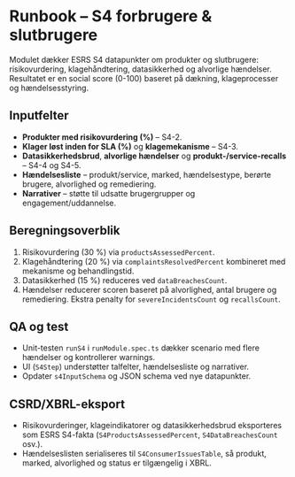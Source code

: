 # Runbook – S4 forbrugere & slutbrugere

Modulet dækker ESRS S4 datapunkter om produkter og slutbrugere: risikovurdering, klagehåndtering, datasikkerhed og alvorlige hændelser. Resultatet er en social score (0-100) baseret på dækning, klageprocesser og hændelsesstyring.

## Inputfelter

- **Produkter med risikovurdering (%)** – S4-2.
- **Klager løst inden for SLA (%)** og **klagemekanisme** – S4-3.
- **Datasikkerhedsbrud**, **alvorlige hændelser** og **produkt-/service-recalls** – S4-4 og S4-5.
- **Hændelsesliste** – produkt/service, marked, hændelsestype, berørte brugere, alvorlighed og remediering.
- **Narrativer** – støtte til udsatte brugergrupper og engagement/uddannelse.

## Beregningsoverblik

1. Risikovurdering (30 %) via `productsAssessedPercent`.
2. Klagehåndtering (20 %) via `complaintsResolvedPercent` kombineret med mekanisme og behandlingstid.
3. Datasikkerhed (15 %) reduceres ved `dataBreachesCount`.
4. Hændelser reducerer scoren baseret på alvorlighed, antal brugere og remediering. Ekstra penalty for `severeIncidentsCount` og `recallsCount`.

## QA og test

- Unit-testen `runS4` i `runModule.spec.ts` dækker scenario med flere hændelser og kontrollerer warnings.
- UI (`S4Step`) understøtter talfelter, hændelsesliste og narrativer.
- Opdater `s4InputSchema` og JSON schema ved nye datapunkter.

## CSRD/XBRL-eksport

- Risikovurderinger, klageindikatorer og datasikkerhedsbrud eksporteres som ESRS S4-fakta (`S4ProductsAssessedPercent`, `S4DataBreachesCount` osv.).
- Hændelseslisten serialiseres til `S4ConsumerIssuesTable`, så produkt, marked, alvorlighed og status er tilgængelig i XBRL.
